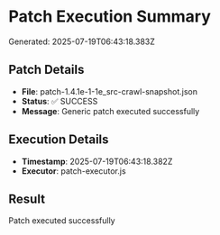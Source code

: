 # Patch Execution Summary
Generated: 2025-07-19T06:43:18.383Z

## Patch Details
- **File**: patch-1.4.1e-1-1e_src-crawl-snapshot.json
- **Status**: ✅ SUCCESS
- **Message**: Generic patch executed successfully

## Execution Details
- **Timestamp**: 2025-07-19T06:43:18.382Z
- **Executor**: patch-executor.js

## Result
Patch executed successfully
